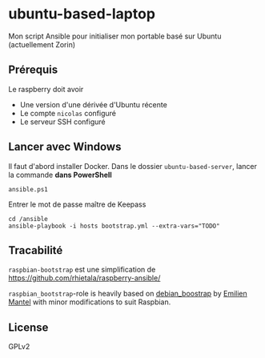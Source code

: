 # ubuntu-based-laptop

Mon script Ansible pour initialiser mon portable basé sur Ubuntu (actuellement Zorin)

## Prérequis

Le raspberry doit avoir

* Une version d'une dérivée d'Ubuntu récente
* Le compte `nicolas` configuré
* Le serveur SSH configuré

## Lancer avec Windows

Il faut d'abord installer Docker.
Dans le dossier `ubuntu-based-server`, lancer la commande **dans PowerShell**

    ansible.ps1

Entrer le mot de passe maître de Keepass

    cd /ansible
    ansible-playbook -i hosts bootstrap.yml --extra-vars="TODO"

## Tracabilité

`raspbian-bootstrap` est une simplification de https://github.com/rhietala/raspberry-ansible/

`raspbian_bootstrap`-role is heavily based on
[debian_boostrap](https://github.com/HanXHX/ansible-debian-bootstrap) by
[Emilien Mantel](https://twitter.com/hanxhx_) with minor modifications to
suit Raspbian.

## License

GPLv2
